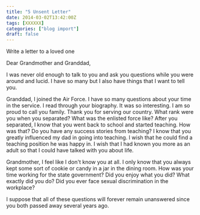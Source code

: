 ```yaml
---
title: "5 Unsent Letter"
date: 2014-03-02T13:42:00Z
tags: [XXXXXX]
categories: ["blog import"]
draft: false
---
```

 
Write a letter to a loved one

Dear Grandmother and Granddad,

I was never old enough to talk to you and ask you questions while you were
around and lucid. I have so many but I also have things that I want to tell you.

Granddad, I joined the Air Force. I have so many questions about your time in
the service. I read through your biography. It was so interesting. I am so proud
to call you family. Thank you for serving our country. What rank were you when
you separated? What was the enlisted force like? After you separated, I know
that you went back to school and started teaching. How was that? Do you have any
success stories from teaching? I know that you greatly influenced my dad in
going into teaching. I wish that he could find a teaching position he was happy
in. I wish that I had known you more as an adult so that I could have talked
with you about life.

Grandmother, I feel like I don't know you at all. I only know that you always
kept some sort of cookie or candy in a jar in the dining room. How was your time
working for the state government? Did you enjoy what you did? What exactly did
you do? Did you ever face sexual discrimination in the workplace?

I suppose that all of these questions will forever remain unanswered since you
both passed away several years ago.
